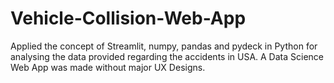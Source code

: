 # Vehicle-Collision-Web-App
Applied the concept of Streamlit, numpy, pandas and pydeck in Python for analysing the data provided regarding the accidents in USA. A Data Science Web App was made without major UX Designs.
